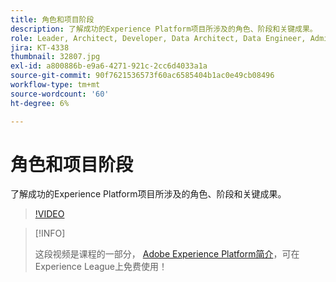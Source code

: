 ```yaml
---
title: 角色和项目阶段
description: 了解成功的Experience Platform项目所涉及的角色、阶段和关键成果。
role: Leader, Architect, Developer, Data Architect, Data Engineer, Admin, User
jira: KT-4338
thumbnail: 32807.jpg
exl-id: a800886b-e9a6-4271-921c-2cc6d4033a1a
source-git-commit: 90f7621536573f60ac6585404b1ac0e49cb08496
workflow-type: tm+mt
source-wordcount: '60'
ht-degree: 6%

---
```


# 角色和项目阶段

了解成功的Experience Platform项目所涉及的角色、阶段和关键成果。

>[!VIDEO](https://video.tv.adobe.com/v/32807?quality=12&learn=on)

>[!INFO]
>
> 这段视频是课程的一部分， [Adobe Experience Platform简介](https://experienceleague.adobe.com/?recommended=ExperiencePlatform-U-1-2020.1)，可在Experience League上免费使用！

